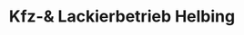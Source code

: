 ---
title: "Kfz-& Lackierbetrieb Helbing"
url: /gotha/kfz-und-lackierbetrieb-helbing/
shop: Autowerkstatt
---